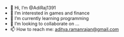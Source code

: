 - 👋 Hi, I’m @AdiRaj1391
- 👀 I’m interested in games and finance
- 🌱 I’m currently learning programming
- 💞️ I’m looking to collaborate on ...
- 📫 How to reach me: aditya.ramanrajan@gmail.com

